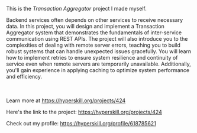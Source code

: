 This is the *Transaction Aggregator* project I made myself.


<p>Backend services often depends on other services to receive necessary data. In this project, you will design and implement a Transaction Aggregator system that demonstrates the fundamentals of inter-service communication using REST APIs. The project will also introduce you to the complexities of dealing with remote server errors, teaching you to build robust systems that can handle unexpected issues gracefully. You will learn how to implement retries to ensure system resilience and continuity of service even when remote servers are temporarily unavailable. Additionally, you'll gain experience in applying caching to optimize system performance and efficiency.</p><br/><br/>Learn more at <a href="https://hyperskill.org/projects/424?utm_source=ide&utm_medium=ide&utm_campaign=ide&utm_content=project-card">https://hyperskill.org/projects/424</a>

Here's the link to the project: https://hyperskill.org/projects/424

Check out my profile: https://hyperskill.org/profile/618785621